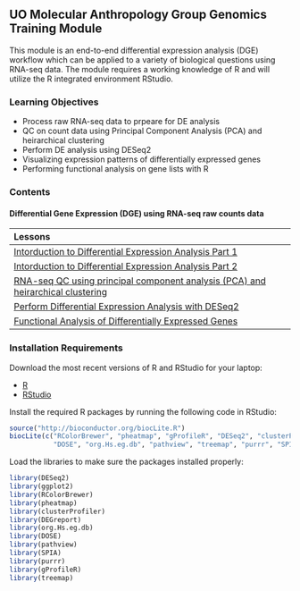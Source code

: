 ## UO Molecular Anthropology Group Genomics Training Module

This module is an end-to-end differential expression analysis (DGE) workflow which can be applied to a variety of biological questions using RNA-seq data. The module requires a working knowledge of R and will utilize the R integrated environment RStudio.

### Learning Objectives

- Process raw RNA-seq data to prpeare for DE analysis
- QC on count data using Principal Component Analysis (PCA) and heirarchical clustering
- Perform DE analysis using DESeq2
- Visualizing expression patterns of differentially expressed genes
- Performing functional analysis on gene lists with R

### Contents

#### Differential Gene Expression (DGE) using RNA-seq raw counts data

| Lessons            | 
|:------------------------|
|[Intorduction to Differential Expression Analysis Part 1](Submodule/Intro_DE_pt1.md)
|[Intorduction to Differential Expression Analysis Part 2](Submodule/Intro_DE_pt2.md)
|[RNA-seq QC using principal component analysis (PCA) and heirarchical clustering](Submodule/QC_sample_clustering.md)
|[Perform Differential Expression Analysis with DESeq2](Submodule/Perform_DE_analysis.md)
|[Functional Analysis of Differentially Expressed Genes](Submodule/Functional_analysis.md)

### Installation Requirements
Download the most recent versions of R and RStudio for your laptop:

 - [R](http://lib.stat.cmu.edu/R/CRAN/) 
 - [RStudio](https://www.rstudio.com/products/rstudio/download/#download)
 
Install the required R packages by running the following code in RStudio:

```r
source("http://bioconductor.org/biocLite.R") 
biocLite(c("RColorBrewer", "pheatmap", "gProfileR", "DESeq2", "clusterProfiler", 
           "DOSE", "org.Hs.eg.db", "pathview", "treemap", "purrr", "SPIA", "DEGreport"))
```

Load the libraries to make sure the packages installed properly:

```r
library(DESeq2)
library(ggplot2)
library(RColorBrewer)
library(pheatmap)
library(clusterProfiler)
library(DEGreport)
library(org.Hs.eg.db)
library(DOSE)
library(pathview)
library(SPIA)
library(purrr)
library(gProfileR)
library(treemap)
```
